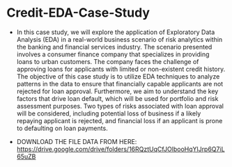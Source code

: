 # Credit-EDA-Case-Study

- In this case study, we will explore the application of Exploratory Data Analysis (EDA) in a real-world business scenario of risk analytics within the banking and financial services industry. The scenario presented involves a consumer finance company that specializes in providing loans to urban customers. The company faces the challenge of approving loans for applicants with limited or non-existent credit history. The objective of this case study is to utilize EDA techniques to analyze patterns in the data to ensure that financially capable applicants are not rejected for loan approval. Furthermore, we aim to understand the key factors that drive loan default, which will be used for portfolio and risk assessment purposes. Two types of risks associated with loan approval will be considered, including potential loss of business if a likely repaying applicant is rejected, and financial loss if an applicant is prone to defaulting on loan payments.


- DOWNLOAD THE FILE DATA FROM HERE:
https://drive.google.com/drive/folders/16RQztUqCfJOlbooHqYlJrp6Q7iL65uZB
